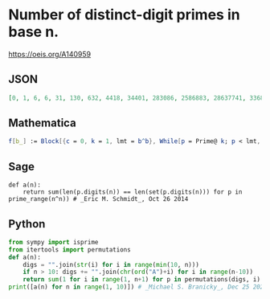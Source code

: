 # Number of distinct\-digit primes in base n\.
https://oeis.org/A140959
## JSON
```JSON
[0, 1, 6, 6, 31, 130, 632, 4418, 34401, 283086, 2586883, 28637741, 336810311]
```
## Mathematica
```Mathematica
f[b_] := Block[{c = 0, k = 1, lmt = b^b}, While[p = Prime@ k; p < lmt, k++; If[ Union[ Length /@ Split@ Sort@ IntegerDigits[p, b]] == {1}, c++ ]]; c]; Array[f, 6]
```
## Sage
```Sage
def a(n):
    return sum(len(p.digits(n)) == len(set(p.digits(n))) for p in prime_range(n^n)) # _Eric M. Schmidt_, Oct 26 2014
```
## Python
```Python
from sympy import isprime
from itertools import permutations
def a(n):
    digs = "".join(str(i) for i in range(min(10, n)))
    if n > 10: digs += "".join(chr(ord("A")+i) for i in range(n-10))
    return sum(1 for i in range(1, n+1) for p in permutations(digs, i) if p[0] != '0' and isprime(int("".join(p), n)) )
print([a(n) for n in range(1, 10)]) # _Michael S. Branicky_, Dec 25 2021
```
